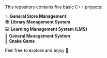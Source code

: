 This repository contains five basic C++ projects:  

✨ **General Store Management**  
📚 **Library Management System**  
💻 **Learning Management System (LMS)**  
📂 **General Management System**  
🐍 **Snake Game**  

Feel free to explore and enjoy 🚀
